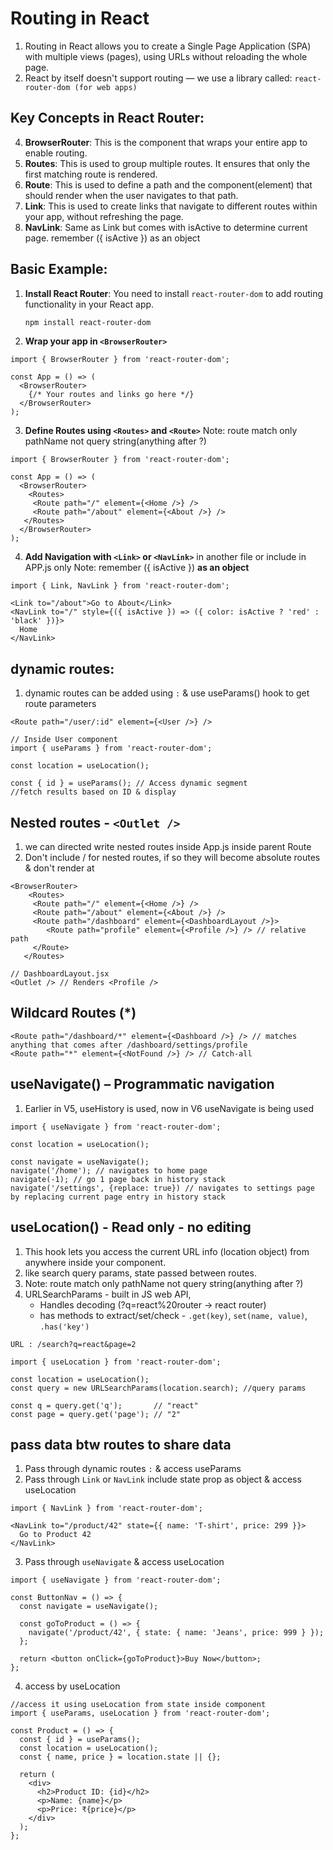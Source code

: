 # Routing in React
1. Routing in React allows you to create a Single Page Application (SPA) with multiple views (pages), using URLs without reloading the whole page.
2. React by itself doesn't support routing — we use a library called:
   `react-router-dom (for web apps)`

## Key Concepts in React Router:
4. **BrowserRouter**: This is the component that wraps your entire app to enable routing.
2. **Routes**: This is used to group multiple routes. It ensures that only the first matching route is rendered.
1. **Route**: This is used to define a path and the component(element) that should render when the user navigates to that path.
3. **Link**: This is used to create links that navigate to different routes within your app, without refreshing the page.
4. **NavLink**: Same as Link but comes with isActive to determine current page. remember ({ isActive }) as an object

## Basic Example:
1. **Install React Router**:
   You need to install `react-router-dom` to add routing functionality in your React app.
   ```bash
   npm install react-router-dom
   ```
2. **Wrap your app in `<BrowserRouter>`**
```JS
import { BrowserRouter } from 'react-router-dom';

const App = () => (
  <BrowserRouter>
    {/* Your routes and links go here */}
  </BrowserRouter>
);
```
3. **Define Routes using `<Routes>` and `<Route>`**
Note: route match only pathName not query string(anything after ?)
```JS
import { BrowserRouter } from 'react-router-dom';

const App = () => (
  <BrowserRouter>
    <Routes>
     <Route path="/" element={<Home />} />
     <Route path="/about" element={<About />} />
   </Routes>
  </BrowserRouter>
);
```

4. **Add Navigation with `<Link>` or `<NavLink>`** in another file or include in APP.js only
Note: remember ({ isActive }) **as an object**
```JS
import { Link, NavLink } from 'react-router-dom';

<Link to="/about">Go to About</Link>
<NavLink to="/" style={({ isActive }) => ({ color: isActive ? 'red' : 'black' })}>
  Home
</NavLink>
```

## dynamic routes:
1. dynamic routes can be added using `:` & use useParams() hook to get route parameters
```JS
<Route path="/user/:id" element={<User />} />

// Inside User component
import { useParams } from 'react-router-dom';

const location = useLocation();

const { id } = useParams(); // Access dynamic segment
//fetch results based on ID & display
```

## Nested routes - `<Outlet />`
1. we can directed write nested routes inside App.js inside parent Route
2. Don't include / for nested routes, if so they will become absolute routes & don't render at <Outlet />
```JS
<BrowserRouter>
    <Routes>
     <Route path="/" element={<Home />} />
     <Route path="/about" element={<About />} />
     <Route path="/dashboard" element={<DashboardLayout />}>
        <Route path="profile" element={<Profile />} /> // relative path
     </Route>
   </Routes>

// DashboardLayout.jsx
<Outlet /> // Renders <Profile />
```

## Wildcard Routes (*)
```JS
<Route path="/dashboard/*" element={<Dashboard />} /> // matches anything that comes after /dashboard/settings/profile
<Route path="*" element={<NotFound />} /> // Catch-all
```

## useNavigate() – Programmatic navigation
1. Earlier in V5, useHistory is used, now in V6 useNavigate is being used
```JS
import { useNavigate } from 'react-router-dom';

const location = useLocation();

const navigate = useNavigate();
navigate('/home'); // navigates to home page
navigate(-1); // go 1 page back in history stack
navigate('/settings', {replace: true}) // navigates to settings page by replacing current page entry in history stack
```

## useLocation() - Read only - no editing
1. This hook lets you access the current URL info (location object) from anywhere inside your component.
2. like search query params, state passed between routes.
3. Note: route match only pathName not query string(anything after ?)
4. URLSearchParams - built in JS web API,
   - Handles decoding (?q=react%20router → react router)
   - has methods to extract/set/check - `.get(key)`, `set(name, value)`, `.has('key')` 

`URL : /search?q=react&page=2`
```JS
import { useLocation } from 'react-router-dom';

const location = useLocation();
const query = new URLSearchParams(location.search); //query params

const q = query.get('q');       // "react"
const page = query.get('page'); // "2"
```

## pass data btw routes to share data
1. Pass through dynamic routes `:` & access useParams
2. Pass through `Link` or `NavLink` include state prop as object & access useLocation
```JS
import { NavLink } from 'react-router-dom';

<NavLink to="/product/42" state={{ name: 'T-shirt', price: 299 }}>
  Go to Product 42
</NavLink>
```
3. Pass through `useNavigate` & access useLocation
```JS
import { useNavigate } from 'react-router-dom';

const ButtonNav = () => {
  const navigate = useNavigate();

  const goToProduct = () => {
    navigate('/product/42', { state: { name: 'Jeans', price: 999 } });
  };

  return <button onClick={goToProduct}>Buy Now</button>;
};
```
4. access by useLocation
```JS
//access it using useLocation from state inside component
import { useParams, useLocation } from 'react-router-dom';

const Product = () => {
  const { id } = useParams();
  const location = useLocation();
  const { name, price } = location.state || {};

  return (
    <div>
      <h2>Product ID: {id}</h2>
      <p>Name: {name}</p>
      <p>Price: ₹{price}</p>
    </div>
  );
};
```
